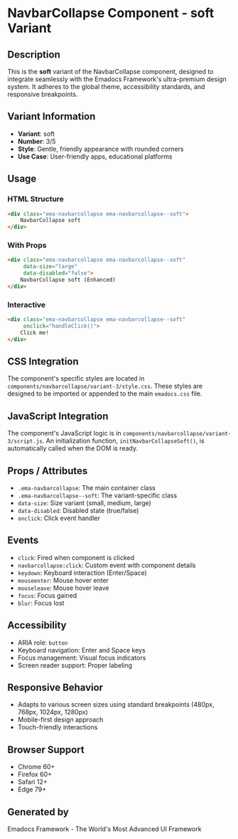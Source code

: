 # NavbarCollapse Component - soft Variant

## Description
This is the **soft** variant of the NavbarCollapse component, designed to integrate seamlessly with the Emadocs Framework's ultra-premium design system. It adheres to the global theme, accessibility standards, and responsive breakpoints.

## Variant Information
- **Variant**: soft
- **Number**: 3/5
- **Style**: Gentle, friendly appearance with rounded corners
- **Use Case**: User-friendly apps, educational platforms

## Usage

### HTML Structure
```html
<div class="ema-navbarcollapse ema-navbarcollapse--soft">
    NavbarCollapse soft
</div>
```

### With Props
```html
<div class="ema-navbarcollapse ema-navbarcollapse--soft" 
     data-size="large" 
     data-disabled="false">
    NavbarCollapse soft (Enhanced)
</div>
```

### Interactive
```html
<div class="ema-navbarcollapse ema-navbarcollapse--soft" 
     onclick="handleClick()">
    Click me!
</div>
```

## CSS Integration
The component's specific styles are located in `components/navbarcollapse/variant-3/style.css`. These styles are designed to be imported or appended to the main `emadocs.css` file.

## JavaScript Integration
The component's JavaScript logic is in `components/navbarcollapse/variant-3/script.js`. An initialization function, `initNavbarCollapseSoft()`, is automatically called when the DOM is ready.

## Props / Attributes
- `.ema-navbarcollapse`: The main container class
- `.ema-navbarcollapse--soft`: The variant-specific class
- `data-size`: Size variant (small, medium, large)
- `data-disabled`: Disabled state (true/false)
- `onclick`: Click event handler

## Events
- `click`: Fired when component is clicked
- `navbarcollapse:click`: Custom event with component details
- `keydown`: Keyboard interaction (Enter/Space)
- `mouseenter`: Mouse hover enter
- `mouseleave`: Mouse hover leave
- `focus`: Focus gained
- `blur`: Focus lost

## Accessibility
- ARIA role: `button`
- Keyboard navigation: Enter and Space keys
- Focus management: Visual focus indicators
- Screen reader support: Proper labeling

## Responsive Behavior
- Adapts to various screen sizes using standard breakpoints (480px, 768px, 1024px, 1280px)
- Mobile-first design approach
- Touch-friendly interactions

## Browser Support
- Chrome 60+
- Firefox 60+
- Safari 12+
- Edge 79+

## Generated by
Emadocs Framework - The World's Most Advanced UI Framework
